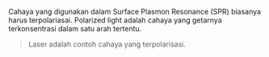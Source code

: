 Cahaya yang digunakan dalam Surface Plasmon Resonance (SPR) biasanya harus terpolariasai. Polarized light adalah cahaya yang getarnya terkonsentrasi dalam satu arah tertentu.

> Laser adalah contoh cahaya yang terpolarisasi.